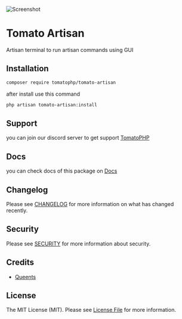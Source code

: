 ![Screenshot](https://github.com/tomatophp/tomato-artisan/blob/master/art/screenshot.png)

# Tomato Artisan

Artisan terminal to run artisan commands using GUI

## Installation

```bash
composer require tomatophp/tomato-artisan
```
after install use this command

```bash
php artisan tomato-artisan:install
```

## Support

you can join our discord server to get support [TomatoPHP](https://discord.gg/Xqmt35Uh)

## Docs

you can check docs of this package on [Docs](https://docs.tomatophp.com/plugins/tomato-artisan)

## Changelog

Please see [CHANGELOG](CHANGELOG.md) for more information on what has changed recently.

## Security

Please see [SECURITY](SECURITY.md) for more information about security.

## Credits

- [Queents](mailto:info@3x1.io)

## License

The MIT License (MIT). Please see [License File](LICENSE.md) for more information.
